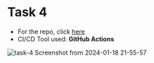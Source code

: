 # Task 4
- For the repo, click [here](https://github.com/arungovindm2001/kaiburr-task-4-ci-cd)
- CI/CD Tool used: **GitHub Actions**

![task-4 Screenshot from 2024-01-18 21-55-57](https://github.com/arungovindm2001/kaiburr-coding-assignment/assets/67337602/7cd282fa-d3c9-49bb-bdff-3efe55929e9d)
